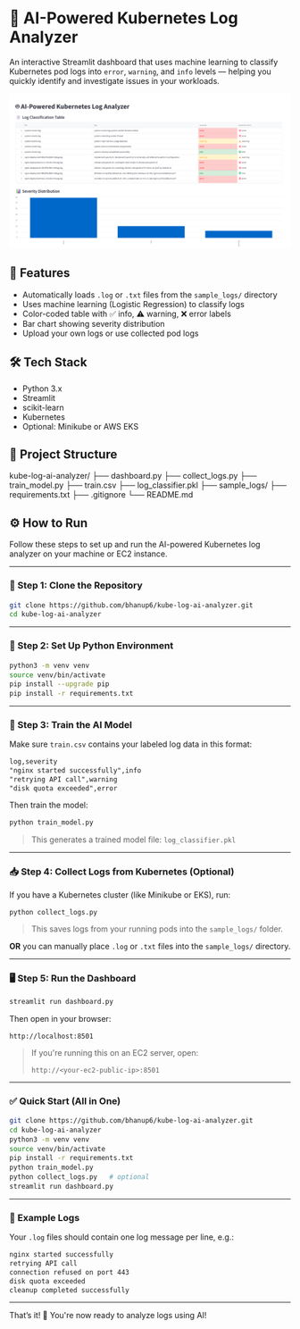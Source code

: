 # 🤖 AI-Powered Kubernetes Log Analyzer

An interactive Streamlit dashboard that uses machine learning to classify Kubernetes pod logs into `error`, `warning`, and `info` levels — helping you quickly identify and investigate issues in your workloads.

![dashboard screenshot](docs/screenshot.png)

## 🚀 Features

- Automatically loads `.log` or `.txt` files from the `sample_logs/` directory
- Uses machine learning (Logistic Regression) to classify logs
- Color-coded table with ✅ info, ⚠️ warning, ❌ error labels
- Bar chart showing severity distribution
- Upload your own logs or use collected pod logs

## 🛠️ Tech Stack

- Python 3.x
- Streamlit
- scikit-learn
- Kubernetes
- Optional: Minikube or AWS EKS

## 📁 Project Structure

kube-log-ai-analyzer/
├── dashboard.py
├── collect_logs.py
├── train_model.py
├── train.csv
├── log_classifier.pkl
├── sample_logs/
├── requirements.txt
├── .gitignore
└── README.md
## ⚙️ How to Run

Follow these steps to set up and run the AI-powered Kubernetes log analyzer on your machine or EC2 instance.

---

### 🧱 Step 1: Clone the Repository

```bash
git clone https://github.com/bhanup6/kube-log-ai-analyzer.git
cd kube-log-ai-analyzer
```

---

### 🐍 Step 2: Set Up Python Environment

```bash
python3 -m venv venv
source venv/bin/activate
pip install --upgrade pip
pip install -r requirements.txt
```

---

### 🧠 Step 3: Train the AI Model

Make sure `train.csv` contains your labeled log data in this format:

```csv
log,severity
"nginx started successfully",info
"retrying API call",warning
"disk quota exceeded",error
```

Then train the model:

```bash
python train_model.py
```

> This generates a trained model file: `log_classifier.pkl`

---

### 📥 Step 4: Collect Logs from Kubernetes (Optional)

If you have a Kubernetes cluster (like Minikube or EKS), run:

```bash
python collect_logs.py
```

> This saves logs from your running pods into the `sample_logs/` folder.

**OR** you can manually place `.log` or `.txt` files into the `sample_logs/` directory.

---

### 🖥️ Step 5: Run the Dashboard

```bash
streamlit run dashboard.py
```

Then open in your browser:

```
http://localhost:8501
```

> If you're running this on an EC2 server, open:
> ```
> http://<your-ec2-public-ip>:8501
> ```

---

### ✅ Quick Start (All in One)

```bash
git clone https://github.com/bhanup6/kube-log-ai-analyzer.git
cd kube-log-ai-analyzer
python3 -m venv venv
source venv/bin/activate
pip install -r requirements.txt
python train_model.py
python collect_logs.py   # optional
streamlit run dashboard.py
```

---

### 🧪 Example Logs

Your `.log` files should contain one log message per line, e.g.:

```log
nginx started successfully
retrying API call
connection refused on port 443
disk quota exceeded
cleanup completed successfully
```

---

That’s it! 🎉 You're now ready to analyze logs using AI!


